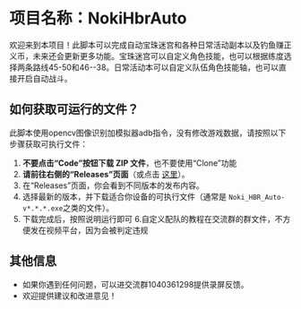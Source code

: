 # 项目名称：NokiHbrAuto

欢迎来到本项目！此脚本可以完成自动宝珠迷宫和各种日常活动副本以及钓鱼赚正义币，未来还会更新更多功能。宝珠迷宫可以自定义角色技能，也可以根据练度选择两条路线45-50和46--38。日常活动本可以自定义队伍角色技能轴，也可以直接开启自动战斗。

## 如何获取可运行的文件？

此脚本使用opencv图像识别加模拟器adb指令，没有修改游戏数据，请按照以下步骤获取可执行文件：

1. **不要点击“Code”按钮下载 ZIP 文件**，也不要使用“Clone”功能
2. **请前往右侧的“Releases”页面**（或点击 [这里](https://github.com/nokiruy/Noki-hbr-Auto/releases)）。
3. 在“Releases”页面，你会看到不同版本的发布内容。
4. 选择最新的版本，并下载适合你设备的可执行文件（通常是 `Noki_HBR_Auto-v*.*.*.exe`之类的文件）。
5. 下载完成后，按照说明运行即可
6.自定义配队的教程在交流群的群文件，不方便发在视频平台，因为会被判定违规

## 其他信息

- 如果你遇到任何问题，可以进交流群1040361298提供录屏反馈。
- 欢迎提供建议和改进意见！

